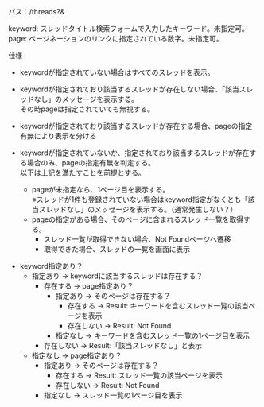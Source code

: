 パス：/threads?<keyword>&<page>

keyword: スレッドタイトル検索フォームで入力したキーワード。未指定可。
page: ページネーションのリンクに指定されている数字。未指定可。

仕様
* keywordが指定されていない場合はすべてのスレッドを表示。
* keywordが指定されており該当するスレッドが存在しない場合、「該当スレッドなし」のメッセージを表示する。  
  その時pageは指定されていても無視する。
* keywordが指定されており該当するスレッドが存在する場合、pageの指定有無により表示を分ける

* keywordが指定されていないか、指定されており該当するスレッドが存在する場合のみ、pageの指定有無を判定する。  
  以下は上記を満たすことを前提とする。
  + pageが未指定なら、1ページ目を表示する。  
    ※スレッドが1件も登録されていない場合はkeyword指定がなくとも「該当スレッドなし」のメッセージを表示する。（通常発生しない？）  
  * pageの指定がある場合、そのページに含まれるスレッド一覧を取得する。  
    - スレッド一覧が取得できない場合、Not Foundページへ遷移
    - 取得できた場合、スレッドの一覧を画面に表示

- keyword指定あり？
    - 指定あり → keywordに該当するスレッドは存在する？
        - 存在する → page指定あり？
            - 指定あり → そのページは存在する？
                - 存在する → Result: キーワードを含むスレッド一覧の該当ページを表示
                - 存在しない → Result: Not Found
            - 指定なし → キーワードを含むスレッド一覧の1ページ目を表示
        - 存在しない → Result:「該当スレッドなし」と表示
    - 指定なし → page指定あり？
        - 指定あり → そのページは存在する？
            - 存在する → Result: スレッド一覧の該当ページを表示
            - 存在しない → Result: Not Found
        - 指定なし → スレッド一覧の1ページ目を表示

        
  
